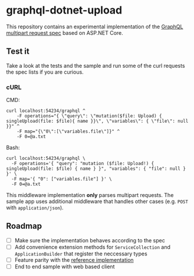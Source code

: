 # graphql-dotnet-upload

This repository contains an experimental implementation of the [GraphQL multipart request spec](https://github.com/jaydenseric/graphql-multipart-request-spec) based on ASP.NET Core.

## Test it
Take a look at the tests and the sample and run some of the curl requests the spec lists if you are curious.

### cURL
CMD:
```shell
curl localhost:54234/graphql ^
	-F operations="{ \"query\": \"mutation($file: Upload) { singleUpload(file: $file){ name }}\", \"variables\": { \"file\": null }}" ^
	-F map="{\"0\":[\"variables.file\"]}" ^
	-F 0=@a.txt
```
Bash:
```shell
curl localhost:54234/graphql \
  -F operations='{ "query": "mutation ($file: Upload!) { singleUpload(file: $file) { name } }", "variables": { "file": null } }' \
  -F map='{ "0": ["variables.file"] }' \
  -F 0=@a.txt
```

This middleware implementation **only** parses multipart requests. The sample app uses additional middleware that handles other cases (e.g. `POST` with `application/json`).


## Roadmap
- [ ] Make sure the implementation behaves according to the spec
- [ ] Add convenience extension methods for `ServiceCollection` and `ApplicationBuilder` that register the neccessary types
- [ ] Feature parity with the [reference implementation](https://github.com/graphql-dotnet/server)
- [ ] End to end sample with web based client
